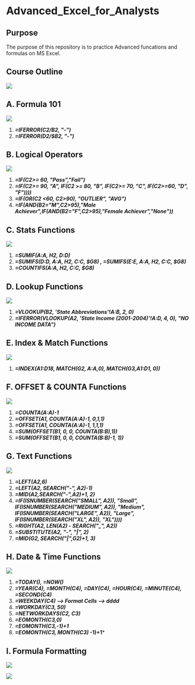 # Advanced_Excel_for_Analysts


## Purpose

The purpose of this repository is to practice Advanced funcations and formulas on MS Excel.

## Course Outline

![](resources/course_outline.png)

## A. Formula 101

![](resources/formula101_instructions.png)

1. ***=IFERROR(C2/B2, "-")***
2. ***=IFERROR(D2/$B2, "-")***

## B. Logical Operators

![](resources/logical_operators_instructions.png)

1. ***=IF(C2>= 60, "Pass","Fail")***
2. ***=IF(C2>= 90, "A", IF(C2 >= 80, "B", IF(C2>= 70, "C", IF(C2>=60, "D", "F"))))***
3. ***=IF(OR(C2 <60, C2>90), "OUTLIER", "AVG")***
4. ***=IF(AND(B2="M",C2>95),"Male Achiever",IF(AND(B2="F",C2>95),"Female Achiever","None"))***

## C. Stats Functions

![](resources/stats_functions_instructions.png)

1. ***=SUMIF(A:A, $H$2, D:D)***
2. ***=SUMIFS(D:D, $A:$A, $H$2, $C:$C, $G8)  ,  =SUMIFS(E:E, $A:$A, $H$2, $C:$C, $G8)***
3. ***=COUNTIFS($A:$A, $H$2, $C:$C, $G8)***

## D. Lookup Functions

![](resources/lookup_functions.png)

1. ***=VLOOKUP(B2, 'State Abbreviations'!A:B, 2, 0)***
2. ***=IFERROR(VLOOKUP(A2, 'State Income (2001-2004)'!A:D, 4, 0), "NO INCOME DATA")***

## E. Index & Match Functions

![](resources/index_match.png)

1. ***=INDEX($A$1:$D$18, MATCH($G$2, A:A,0), MATCH($G$3,$A$1:$D$1, 0))***

## F. OFFSET & COUNTA Functions

![](resouces/offset_counta.png)

1. ***=COUNTA(A:A)-1***
2. ***=OFFSET(A1, COUNTA(A:A)-1, 0,1,1)***
3. ***=OFFSET(A1, COUNTA(A:A)-1, 1,1,1)***
4. ***=SUM(OFFSET(B1, 0, 0, COUNTA(B:B),1))***
5. ***=SUM(OFFSET(B1, 0, 0, COUNTA(B:B)-1, 1))***

## G. Text Functions

![](resources/text_funcs.png)

1. ***=LEFT(A2,6)***
2. ***=LEFT(A2, SEARCH("-", A2)-1)***
3. ***=MID(A2,SEARCH("-",A2)+1, 2)***
4. ***=IF(ISNUMBER(SEARCH("SMALL", A2)), "Small", IF(ISNUMBER(SEARCH("MEDIUM", A2)), "Medium",  IF(ISNUMBER(SEARCH("LARGE", A2)), "Large", IF(ISNUMBER(SEARCH("XL", A2)), "XL"))))***
5. ***=RIGHT(A2, LEN(A2) - SEARCH("_", A2))***
6. ***=SUBSTITUTE(A2, "-", "|", 2)***
7. ***=MID(G2, SEARCH("|",G2)+1, 3)***

## H. Date & Time Functions

![](resouces/time_date_func.png)

1. ***=TODAY(),   =NOW()***
2. ***=YEAR(C4), =MONTH(C4), =DAY(C4), =HOUR(C4), =MINUTE(C4),  =SECOND(C4)***
3. ***=WEEKDAY(C4) --> Format Cells --> dddd***
4. ***=WORKDAY(C3, 50)***
5. ***=NETWORKDAYS(C2, C3)***
6. ***=EOMONTH(C3,0)***
7. ***=EOMONTH(C3,-1)+1***
8. ***=EOMONTH(C3, MONTH(C3)* -1)+1***

## I. Formula Formatting

![](resorces/formula_formatting.png)

![](resources/formula_formatting_answer.png)



